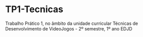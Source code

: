 # TP1-Tecnicas
Trabalho Prático 1, no âmbito da unidade curricular Técnicas de Desenvolvimento de VideoJogos - 2º semestre, 1º ano EDJD
